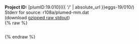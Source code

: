 **Project ID:** [plumID:19.010]({{ '/' | absolute_url }}eggs-19/010/)  
Stderr for source:  r108a/plumed-mm.dat   
(download [gzipped raw stdout](plumed-mm.dat.plumed_master.stdout.txt.gz))  
{% raw %}
<pre>
</pre>
{% endraw %}
